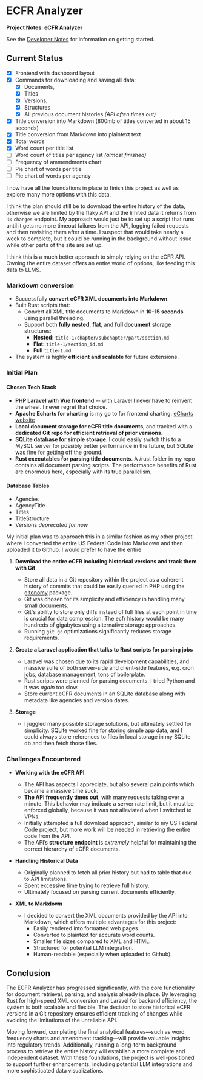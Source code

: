 # ECFR Analyzer

**Project Notes: eCFR Analyzer**

See the [Developer Notes](./docs/dev-notes.md) for information on getting started.

## **Current Status** ##
- [x] Frontend with dashboard layout
- [x] Commands for downloading and saving all data:
  - [x] Documents, 
  - [x] Titles
  - [x] Versions,
  - [x] Structures
  - [x] All previous document histories *(API often times out)*
- [x] Title conversion into Markdown (800mb of titles converted in about 15 seconds)
- [x] Title conversion from Markdown into plaintext text
- [x] Total words
- [x] Word count per title list
- [ ] Word count of titles per agency list *(almost finished)*
- [ ] Frequency of ammendments chart
- [ ] Pie chart of words per title 
- [ ] Pie chart of words per agency

I now have all the foundations in place to finish this project as well as explore many more options with this data. 

I think the plan should still be to download the entire history of the data, otherwise we are limited by the flaky API and the limited data it returns from its `changes` endpoint. My approach would just be to set up a script that runs until it gets no more timeout failures from the API, logging failed requests and then revisiting them after a time. I suspect that would take nearly a week to complete, but it could be running in the background without issue while other parts of the site are set up.

I think this is a much better approach to simply relying on the eCFR API. Owning the entire dataset offers an entire world of options, like feeding this data to LLMS. 

### **Markdown conversion**
- Successfully **convert eCFR XML documents into Markdown**.
- Built Rust scripts that:
  - Convert all XML title documents to Markdown in **10-15 seconds** using parallel threading.
  - Support both **fully nested**, **flat**, and **full document** storage structures:
    - **Nested:** `title-1/chapter/subchapter/part/section.md`
    - **Flat:** `title-1/section_id.md`
    - **Full** `title-1.md`
- The system is highly **efficient and scalable** for future extensions.


### **Initial Plan**

#### **Chosen Tech Stack**
- **PHP Laravel with Vue frontend** -- with Laravel I never have to reinvent the wheel. I never regret that choice.
- **Apache Echarts for charting** is my go to for frontend charting. [eCharts website](https://echarts.apache.org/examples/en/index.html#chart-type-line)
- **Local document storage for eCFR title documents**, and tracked with a **dedicated Git repo for efficient retrieval of prior versions**.
- **SQLite database for simple storage**. I could easily switch this to a MySQL server for possibly better performance in the future, but SQLite was fine for getting off the ground.
- **Rust executables for parsing title documents**. A /rust folder in my repo contains all document parsing scripts. The performance benefits of Rust are enormous here, especially with its true parallelism. 


#### **Database Tables** ####
- Agencies
- AgencyTitle
- Titles
- TitleStructure
- Versions *deprecated for now*


My initial plan was to approach this in a similar fashion as my other project where I converted the entire US Federal Code into Markdown and then uploaded it to Github. I would prefer to have the entire 

1. **Download the entire eCFR including historical versions and track them with Git**
   - Store all data in a Git repository within the project as a coherent history of commits that could be easily queried in PHP using the [gitonomy](https://github.com/gitonomy/gitlib) package.
   - Git was chosen for its simplicity and efficiency in handling many small documents.
   - Git's ability to store only diffs instead of full files at each point in time is crucial for data compression. The ecfr history would be many hundreds of gigabytes using alternative storage approaches. 
   - Running `git gc` optimizations significantly reduces storage requirements.
   
2. **Create a Laravel application that talks to Rust scripts for parsing jobs**
   - Laravel was chosen due to its rapid development capabilities, and massive suite of both server-side and client-side features, e.g. cron jobs, database management, tons of boilerplate. 
   - Rust scripts were planned for parsing documents. I tried Python and it was *again* too slow.
   - Store current eCFR documents in an SQLite database along with metadata like agencies and version dates.

3. **Storage**
	- I juggled many possible storage solutions, but ultimately settled for simplicity. SQLite worked fine for storing simple app data, and I could always store references to files in local storage in my SQLite db and then fetch those files.  

### **Challenges Encountered**
- **Working with the eCFR API**
  - The API has aspects I appreciate, but also several pain points which became a massive time suck. 
  - **The API frequently times out**, with many requests taking over a minute. This behavior may indicate a server rate limit, but it must be enforced globally, because it was not alleviated when I switched to VPNs. 
  - Initially attempted a full download approach, similar to my US Federal Code project, but more work will be needed in retrieving the entire code from the API.
  - The API’s **structure endpoint** is *extremely* helpful for maintaining the correct hierarchy of eCFR documents.

- **Handling Historical Data**
  - Originally planned to fetch all prior history but had to table that due to API limitations.
  - Spent excessive time trying to retrieve full history. 
  - Ultimately focused on parsing current documents efficiently.

- **XML to Markdown**
  - I decided to convert the XML documents provided by the API into Markdown, which offers multiple advantages for this project:
    - Easily rendered into formatted web pages.
    - Converted to plaintext for accurate word counts.
    - Smaller file sizes compared to XML and HTML.
    - Structured for potential LLM integration.
    - Human-readable (especially when uploaded to Github).


## Conclusion
The ECFR Analyzer has progressed significantly, with the core functionality for document retrieval, parsing, and analysis already in place. By leveraging Rust for high-speed XML conversion and Laravel for backend efficiency, the system is both scalable and flexible. The decision to store historical eCFR versions in a Git repository ensures efficient tracking of changes while avoiding the limitations of the unreliable API. 

Moving forward, completing the final analytical features—such as word frequency charts and amendment tracking—will provide valuable insights into regulatory trends. Additionally, running a long-term background process to retrieve the entire history will establish a more complete and independent dataset. With these foundations, the project is well-positioned to support further enhancements, including potential LLM integrations and more sophisticated data visualizations. 
